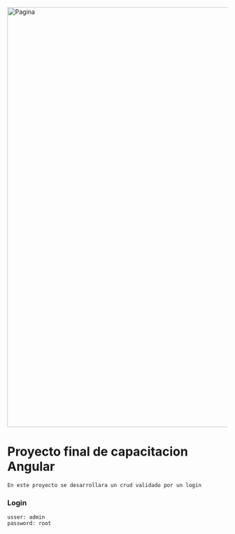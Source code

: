 <img width="960" alt="Pagina" src="https://github.com/Flais818/proyectoFinal-Angular/assets/106270306/ccec00cb-722b-46c7-a8ab-30167228cc7d">

# Proyecto final de capacitacion Angular

    En este proyecto se desarrollara un crud validado por un login

### Login
    usser: admin
    password: root
